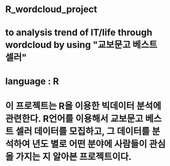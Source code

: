 # R_wordcloud_project
# to analysis trend of IT/life through wordcloud by using "교보문고 베스트 셀러"
# language : R
# 이 프로젝트는 R을 이용한 빅데이터 분석에 관련한다. R언어를 이용해서 교보문고 베스트 셀러 데이터를 모집하고, 그 데이터를 분석하여 년도 별로 어떤 분야에 사람들이 관심을 가지는 지 알아본 프로젝트이다.
